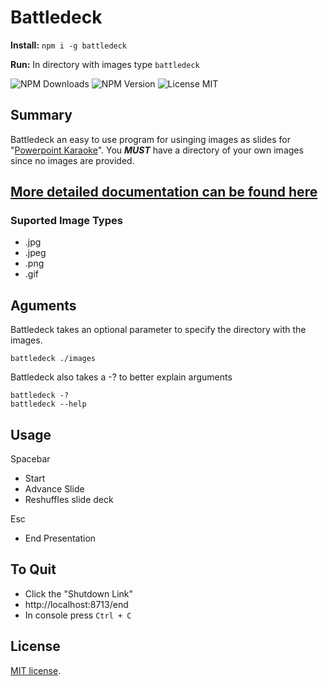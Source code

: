 Battledeck
==========

**Install:** `npm i -g battledeck`

**Run:** In directory with images type `battledeck`


![NPM Downloads](https://img.shields.io/npm/dt/battledeck.svg) ![NPM Version](https://img.shields.io/npm/v/battledeck.svg) ![License MIT](https://img.shields.io/npm/l/battledeck.svg)

## Summary
Battledeck an easy to use program for usinging images as slides for "[Powerpoint Karaoke](https://en.wikipedia.org/wiki/PowerPoint_Karaoke)". You **_MUST_** have a directory of your own images since no images are provided.

## [More detailed documentation can be found here](https://github.com/JKerney-HunterIndustries/battledeck/wiki)

### Suported Image Types
* .jpg
* .jpeg
* .png
* .gif

## Aguments
Battledeck takes an optional parameter to specify the directory with the images.

`battledeck ./images`

Battledeck also takes a -? to better explain arguments

`battledeck -?`<br/>
`battledeck --help`

## Usage
Spacebar 
* Start
* Advance Slide
* Reshuffles slide deck

Esc
* End Presentation

## To Quit

* Click the "Shutdown Link"
* http://localhost:8713/end
* In console press `Ctrl + C`

## License

[MIT license](http://opensource.org/licenses/MIT).